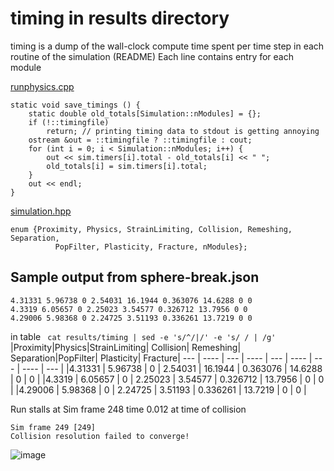 # timing in results directory
timing is a dump of the wall-clock compute time spent per time step
  in each routine of the simulation (README)
Each line contains entry for each module

[runphysics.cpp](../../src/runphysics.cpp)
```
static void save_timings () {
    static double old_totals[Simulation::nModules] = {};
    if (!::timingfile)
        return; // printing timing data to stdout is getting annoying
    ostream &out = ::timingfile ? ::timingfile : cout;
    for (int i = 0; i < Simulation::nModules; i++) {
        out << sim.timers[i].total - old_totals[i] << " ";
        old_totals[i] = sim.timers[i].total;
    }
    out << endl;
}
```
[simulation.hpp](../../src/simulation.hpp)
```
enum {Proximity, Physics, StrainLimiting, Collision, Remeshing, Separation,
          PopFilter, Plasticity, Fracture, nModules};
```
## Sample output from sphere-break.json
```
4.31331 5.96738 0 2.54031 16.1944 0.363076 14.6288 0 0
4.3319 6.05657 0 2.25023 3.54577 0.326712 13.7956 0 0
4.29006 5.98368 0 2.24725 3.51193 0.336261 13.7219 0 0
```
 in table ` cat results/timing | sed -e 's/^/|/' -e 's/ / | /g'`
 |Proximity|Physics|StrainLimiting| Collision| Remeshing| Separation|PopFilter| Plasticity| Fracture|
 --- | ---- | --- | ---- | --- | ---- | --- | ---- | --- |
|4.31331 | 5.96738 | 0 | 2.54031 | 16.1944 | 0.363076 | 14.6288 | 0 | 0 |
|4.3319 | 6.05657 | 0 | 2.25023 | 3.54577 | 0.326712 | 13.7956 | 0 | 0 |
|4.29006 | 5.98368 | 0 | 2.24725 | 3.51193 | 0.336261 | 13.7219 | 0 | 0 |

Run stalls at Sim frame 248 time 0.012 at time of collision
```
Sim frame 249 [249]
Collision resolution failed to converge!
```
![image](https://user-images.githubusercontent.com/1210784/156644315-41ebbb34-a306-45b3-a4ed-57f50dc6a7a7.png)

